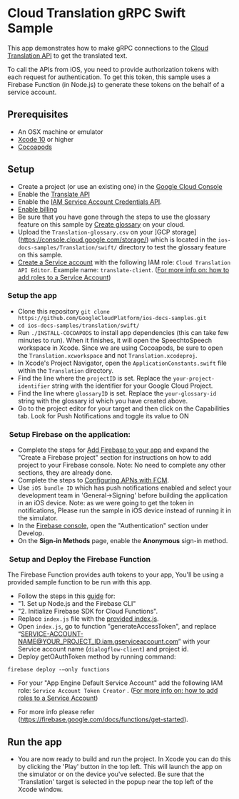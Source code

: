 # Cloud Translation gRPC Swift Sample

This app demonstrates how to make gRPC connections to the [Cloud Translation API](https://cloud.google.com/translate) to get the translated text.

To call the APIs from iOS, you need to provide authorization tokens with each request for authentication. To get this token, this sample uses a Firebase Function (in Node.js) to generate these tokens on the behalf of a service account.

## Prerequisites

- An OSX machine or emulator
- [Xcode 10][xcode] or higher
- [Cocoapods][cocoapods] 

## Setup

- Create a project (or use an existing one) in the [Google Cloud Console][cloud-console]
- Enable the [Translate API](https://console.cloud.google.com/apis/library/translate.googleapis.com)
- Enable the [IAM Service Account Credentials API](https://console.cloud.google.com/apis/library/iamcredentials.googleapis.com).
- [Enable billing][billing]
- Be sure that you have gone through the steps to use the glossary feature on this sample by [Create glossary](https://cloud.google.com/translate/docs/glossary#create_a_glossary) on your cloud.
- Upload the `Translation-glossary.csv` on your ]GCP storage](https://console.cloud.google.com/storage/) which is located in the `ios-docs-samples/Translation/swift/` directory to test the glossary feature on this sample. 
- [Create a Service account](https://cloud.google.com/iam/docs/creating-managing-service-accounts) with the following IAM role: `Cloud Translation API Editor`. Example name: `translate-client`. ([For more info on: how to add roles to a Service Account](https://cloud.google.com/iam/docs/granting-roles-to-service-accounts#granting_access_to_a_service_account_for_a_resource))

###  Setup the app
- Clone this repository `git clone https://github.com/GoogleCloudPlatform/ios-docs-samples.git` 
- `cd ios-docs-samples/translation/swift/` 
- Run `./INSTALL-COCOAPODS` to install app dependencies (this can take few minutes to run). When it finishes, it will open the SpeechtoSpeech workspace in Xcode. Since we are using Cocoapods, be sure to open the `Translation.xcworkspace` and not `Translation.xcodeproj`.
- In Xcode's Project Navigator, open the `ApplicationConstants.swift` file within the `Translation` directory.
- Find the line where the `projectID` is set. Replace the `your-project-identifier` string with the identifier for your Google Cloud Project.
- Find the line where `glossaryID` is set. Replace the `your-glossary-id` string with the glossary id which you have created above.
- Go to the project editor for your target and then click on the Capabilities tab. Look for Push Notifications and toggle its value to ON

###  Setup Firebase on the application:

- Complete the steps for [Add Firebase to your app](https://firebase.google.com/docs/ios/setup#add_firebase_to_your_app) and expand the "Create a Firebase project" section for instructions on how to add project to your Firebase console. Note: No need to complete any other sections, they are already done. 
- Complete the steps to [Configuring APNs with FCM](https://firebase.google.com/docs/cloud-messaging/ios/certs).
- Use `iOS bundle ID` which has push notifications enabled and select your development team in 'General->Signing' before building the application in an iOS device.
Note: as we were going to get the token in notifications, Please run the sample in iOS device instead of running it in the simulator. 
- In the [Firebase console][Firebase], open the "Authentication" section under Develop.
- On the **Sign-in Methods** page, enable the **Anonymous** sign-in method.

###  Setup and Deploy the Firebase Function 
The Firebase Function provides auth tokens to your app, You'll be using a provided sample function to be run with this app.

- Follow the steps in this [guide](https://firebase.google.com/docs/functions/get-started) for: 
- "1. Set up Node.js and the Firebase CLI"
- "2. Initialize Firebase SDK for Cloud Functions". 
- Replace `index.js` file with the [provided index.js](https://github.com/GoogleCloudPlatform/nodejs-docs-samples/blob/master/functions/tokenservice/functions/index.js).
- Open `index.js`, go to function "generateAccessToken", and replace “SERVICE-ACCOUNT-NAME@YOUR_PROJECT_ID.iam.gserviceaccount.com” with your Service account name (`dialogflow-client`) and project id. 
- Deploy getOAuthToken method by running command:
```
firebase deploy -—only functions
```
- For your "App Engine Default Service Account" add the following IAM role: `Service Account Token Creator` . ([For more info on: how to add roles to a Service Account](https://cloud.google.com/iam/docs/granting-roles-to-service-accounts#granting_access_to_a_service_account_for_a_resource))

- For more info please refer (https://firebase.google.com/docs/functions/get-started).

## Run the app

- You are now ready to build and run the project. In Xcode you can do this by clicking the 'Play' button in the top left. This will launch the app on the simulator or on the device you've selected. Be sure that the 'Translation' target is selected in the popup near the top left of the Xcode window. 


[cloud-console]: https://console.cloud.google.com
[git]: https://git-scm.com/
[xcode]: https://developer.apple.com/xcode/
[billing]: https://console.cloud.google.com/billing?project=_
[cocoapods]: https://cocoapods.org/
[Firebase]: https://console.firebase.google.com/

